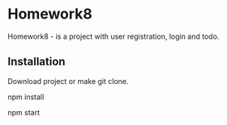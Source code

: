 # Homework8
Homework8 - is a project with user registration, login and todo.

## Installation

Download project or make git clone. 

npm install


npm start


